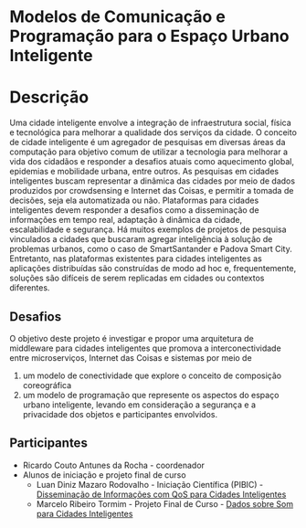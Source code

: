 # Modelos de Comunicação e Programação para o Espaço Urbano Inteligente

# Descrição

Uma cidade inteligente envolve a integração de infraestrutura social, física e tecnológica para melhorar a qualidade dos serviços da cidade. O conceito de cidade
inteligente é um agregador de pesquisas em diversas áreas da computação para objetivo comum de utilizar a tecnologia para melhorar a vida dos cidadãos e responder a
desafios atuais como aquecimento global, epidemias e mobilidade urbana, entre outros. As pesquisas em cidades inteligentes buscam representar a dinâmica das
cidades por meio de dados produzidos por crowdsensing e Internet das Coisas, e permitir a tomada de decisões, seja ela automatizada ou não. Plataformas para cidades
inteligentes devem responder a desafios como a disseminação de informações em tempo real, adaptação à dinâmica da cidade, escalabilidade e segurança. Há muitos
exemplos de projetos de pesquisa vinculados a cidades que buscaram agregar inteligência à solução de problemas urbanos, como o caso de SmartSantander e Padova
Smart City. Entretanto, nas plataformas existentes para cidades inteligentes as aplicações distribuídas são construídas de modo ad hoc e, frequentemente, soluções são
difíceis de serem replicadas em cidades ou contextos diferentes. 

## Desafios

O objetivo deste projeto é investigar e propor uma arquitetura de middleware para cidades inteligentes que promova a interconectividade entre microserviços, Internet das Coisas e sistemas por meio de 

1. um modelo de conectividade que explore o conceito de composição coreográfica
2. um modelo de programação que represente os aspectos do espaço urbano inteligente, levando em consideração a segurança e a privacidade dos objetos e participantes envolvidos.

## Participantes

* Ricardo Couto Antunes da Rocha - coordenador
* Alunos de iniciação e projeto final de curso
  * Luan Diniz Mazaro Rodovalho - Iniciação Científica (PIBIC) - [Disseminação de Informações com QoS para Cidades Inteligentes](/pub/2023-artigo-luan.rodovalho-ic-disseminacaodedados.pdf)
  * Marcelo Ribeiro Tormim - Projeto Final de Curso - [Dados sobre Som para Cidades Inteligentes](pub/2023-monografia-pfc-marcelo.tormin-dadossobresom.pdf)
  
<!--2023-artigo-marcelo.tormin-dadossobresom.pdf-->

